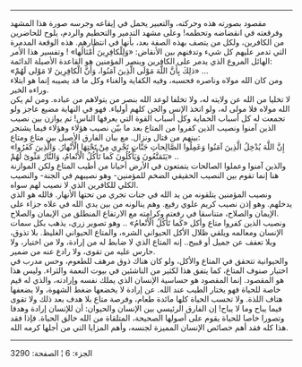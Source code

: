 ------------------------------------------------------------------------

مقصود بصورته هذه وحركته، والتعبير يحمل في إيقاعه وجرسه صورة هذا المشهد
وفرقعته في انقضاضه وتحطمه! وعلى مشهد التدمير والتحطيم والردم، يلوح
للحاضرين من الكافرين، ولكل من يتصف بهذه الصفة بعد، بأنها في انتظارهم.
هذه الوقعة المدمرة التي تدمر عليهم كل شيء وتدفنهم بين الأنقاض:
«وَلِلْكافِرِينَ أَمْثالُها» ! وتفسير هذا الأمر الهائل المروع الذي يدمر على
الكافرين وينصر المؤمنين هو القاعدة الأصيلة الدائمة:  
«ذلِكَ بِأَنَّ اللَّهَ مَوْلَى الَّذِينَ آمَنُوا، وَأَنَّ الْكافِرِينَ لا مَوْلى لَهُمْ» ...  
ومن كان الله مولاه وناصره فحسبه، وفيه الكفاية والغناء وكل ما قد يصيبه
إنما هو ابتلاء وراءه الخير.  
لا تخليا من الله عن ولايته له، ولا تخلفا لوعد الله بنصر من يتولاهم من
عباده. ومن لم يكن الله مولاه فلا مولى له، ولو اتخذ الإنس والجن كلهم
أولياء. فهو في النهاية مضيع عاجز ولو تجمعت له كل أسباب الحماية وكل أسباب
القوة التي يعرفها الناس! ثم يوازن بين نصيب الذين آمنوا ونصيب الذين كفروا
من المتاع بعد ما بيّن نصيب هؤلاء وهؤلاء فيما يشتجر بينهم من قتال ونزال.
مع بيان الفارق الأصيل بين متاع ومتاع:  
«إِنَّ اللَّهَ يُدْخِلُ الَّذِينَ آمَنُوا وَعَمِلُوا الصَّالِحاتِ جَنَّاتٍ تَجْرِي مِنْ تَحْتِهَا الْأَنْهارُ.
وَالَّذِينَ كَفَرُوا يَتَمَتَّعُونَ وَيَأْكُلُونَ كَما تَأْكُلُ الْأَنْعامُ، وَالنَّارُ مَثْوىً لَهُمْ» ..  
والذين آمنوا وعملوا الصالحات يتمتعون في الأرض أحيانا من أطيب المتاع ولكن
الموازنة هنا إنما تقوم بين النصيب الحقيقي الضخم للمؤمنين- وهو نصيبهم في
الجنة- والنصيب الكلي للكافرين الذي لا نصيب لهم سواه.  
ونصيب المؤمنين يتلقونه من يد الله في جنات تجري من تحتها الأنهار. فالله
هو الذي يدخلهم. وهو إذن نصيب كريم علوي رفيع. وهم ينالونه من بين يدي الله
في علاه جزاء على الإيمان والصلاح، متناسقا في رفعته وكرامته مع الارتفاع
المنطلق من الإيمان والصلاح.  
ونصيب الذين كفروا متاع وأكل «كَما تَأْكُلُ الْأَنْعامُ» .. وهو تصوير زري، يذهب
بكل سمات الإنسان ومعالمه ويلقي ظلال الأكل الحيواني الشره، والمتاع
الحيواني الغليظ. بلا تذوق، وبلا تعفف عن جميل أو قبيح.. إنه المتاع الذي
لا ضابط له من إرادة، ولا من اختيار، ولا حارس عليه من تقوى، ولا رادع عنه
من ضمير.  
والحيوانية تتحقق في المتاع والأكل، ولو كان هناك ذوق مرهف للطعوم، وحس
مدرب في اختيار صنوف المتاع، كما يتفق هذا لكثير من الناشئين في بيوت
النعمة والثراء. وليس هذا هو المقصود. إنما المقصود هو حساسية الإنسان الذي
يملك نفسه وإرادته، والذي له قيم خاصة للحياة فهو يختار الطيب عند الله. عن
إرادة لا يخضعها ضغط الشهوة، ولا يضعفها هتاف اللذة. ولا تحسب الحياة كلها
مائدة طعام، وفرصة متاع بلا هدف بعد ذلك ولا تقوى فيما يباح وما لا يباح!
إن الفارق الرئيسي بين الإنسان والحيوان: أن للإنسان إرادة وهدفا وتصورا
خاصا للحياة يقوم على أصولها الصحيحة، المتلقاة من الله خالق الحياة. فإذا
فقد هذا كله فقد أهم خصائص الإنسان المميزة لجنسه، وأهم المزايا التي من
أجلها كرمه الله.

------------------------------------------------------------------------

الجزء: 6 ¦ الصفحة: 3290
